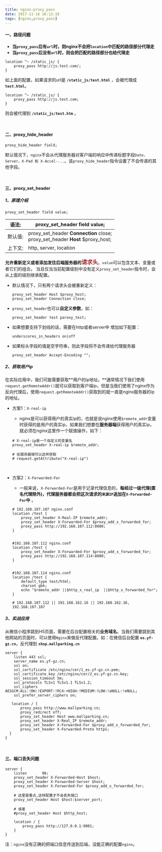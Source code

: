 ```yaml
---
title: nginx-proxy_pass
date: 2017-11-16 16:13:19
tags: [nginx,proxy_pass]
---
```


#### 一、路径问题

- **当`proxy_pass`后有`url`时，则nginx不会把`location`中匹配的路径部分代理走**
- **当`proxy_pass`后没有`url`时，则会把匹配的路径部分也给代理走**

```nginx
location ^~ /static_js/ { 
    proxy_pass http://js.test.com/; 
}
```

如上面的配置，如果请求的url是 **`/static_js/test.html`** ，会被代理成 **`test.html`**。

```nginx
location ^~ /static_js/ { 
    proxy_pass http://js.test.com;
}
```

则会被代理到 **`/static_js/test.htm`** 。

<!--more--> 

<br/>



####  二、proxy_hide_header

```nginx
proxy_hide_header field;
```

默认情况下，`nginx`不会从代理服务器对客户端的响应中传递标题字段`Date，Server，X-Pad 和 X-Accel-...`。该`proxy_hide_header`指令设置了不会传递的其他字段。

<br/>



#### 三、proxy_set_header

##### 1、原理介绍

```nginx
proxy_set_header field value;
```

| 语法:   | **proxy_set_header** field value;                            |
| ------- | ------------------------------------------------------------ |
| 默认值: | proxy_set_header  **Connection**  close; <br />proxy_set_header  **Host**  $proxy_host; |
| 上下文: | http, server, location                                 |

**允许重新定义或者添加发往后端服务器的<font color=#A52A2A size=4 >请求头**</font>。`value`可以包含文本、变量或者它们的组合。 当且仅当当前配置级别中没有定义`proxy_set_header`指令时，会从上面的级别继承配置。 

- 默认情况下，只有两个请求头会被重新定义： 

  ```nginx
  proxy_set_header Host $proxy_host;
  proxy_set_header Connection close;
  ```

- `proxy_set_header`也可以**自定义参数**，如：

  ```nginx
  proxy_set_header test paroxy_test; 
  ```

- 如果想要支持下划线的话，需要在http或者server中 增加如下配置： 

  ```nginx
  underscores_in_headers on|off
  ```

- 如果标头字段的值是空字符串，则此字段将不会传递给代理服务器

  ```nginx
  proxy_set_header Accept-Encoding "";
  ```

##### 2、获取用户ip

在实际应用中，我们可能需要获取**用户的ip地址。**通常情况下我们使用`request.getRemoteAddr()`就可以获取到客户端ip，但是当我们使用了nginx作为反向代理后，使用`request.getRemoteAddr()`获取到的就一直是nginx服务器的ip的地址。

- 方案1：`X-real-ip`

  - nginx是可以获得用户的真实ip的，也就是说nginx使用`$remote_addr`变量时获得的是用户的真实ip，如果我们想要在**服务器端**获得用户的真实ip，就必须在nginx这里作一个赋值操作，如下： 

  ```nginx
  # X-real-ip是一个自定义的变量名
  proxy_set_header X-real-ip $remote_addr;
  
  # 在服务器端可以这样获取
  # request.getAttribute("X-real-ip")
  ```

<br/>

- 方案2：`X-Forwarded-For `

  - 一般来说，`X-Forwarded-For`是用于记录代理信息的，**每经过一级代理(匿名代理除外)，代理服务器都会把这次请求的`来源IP`追加在`X-Forwarded-For`中** 。

  ```nginx
  # 192.168.107.107 nginx.conf
  location /test {
      proxy_set_header X-Real-IP $remote_addr;
      proxy_set_header X-Forwarded-For $proxy_add_x_forwarded_for;
      proxy_pass http://192.168.107.112:8080;
  }
  
  
  #192.168.107.112 nginx.conf
  location /test {
      proxy_set_header X-Forwarded-For $proxy_add_x_forwarded_for;
      proxy_pass http://192.168.107.114:8080;
  }
  
  
  #192.168.107.114 nginx.conf
  location /test {
      default_type text/html;
      charset gbk;
      echo "$remote_addr ||$http_x_real_ip  ||$http_x_forwarded_for";
  }
  
  # 192.168.107.112 || 192.168.162.16 || 192.168.162.16, 192.168.107.107
  ```

  

##### 3、实战应用

从微信小程序跳到H5页面，需要在后台配置相关的**业务域名**。当我们需要跳到其他网站的页面时，可以使用`Nginx`来做反代理配置。如：在微信后台配置 **`es.yf-gz.cn`**，反代理到 **`shop.mallparking.cn`**

```nginx
server {
    listen 443 ssl;
    server_name es.yf-gz.cn;
    ssl on;
    ssl_certificate /etc/nginx/cer/1_es.yf-gz.cn.pem;
    ssl_certificate_key /etc/nginx/cer/2_es.yf-gz.cn.key;
    ssl_session_timeout 5m;
    ssl_protocols TLSv1 TLSv1.1 TLSv1.2;
    ssl_ciphers AESGCM:ALL:!DH:!EXPORT:!RC4:+HIGH:!MEDIUM:!LOW:!aNULL:!eNULL;
    ssl_prefer_server_ciphers on;

   location / {
       proxy_pass http://www.mallparking.cn;
       proxy_redirect off;
       proxy_set_header Host www.mallparking.cn;
       proxy_set_header X-Real_IP $remote_addr;
       proxy_set_header X-Forwarded-For $proxy_add_x_forwarded_for;
       proxy_set_header X-Forwarded-Proto https;
  }
}
```

<br/>



#### 三、端口丢失问题

```nginx
server {
    listen       90; 
    proxy_set_header X-Forwarded-Host $host;
    proxy_set_header X-Forwarded-Server $host;
    proxy_set_header X-Forwarded-For $proxy_add_x_forwarded_for;
    
    # 这里是重点,这样配置才不会丢失端口
    proxy_set_header Host $host:$server_port; 
    
    # 或者
    #proxy_set_header Host $http_host;
    
    location / {
        proxy_pass http://127.0.0.1:9001;
    }
}
```

注：`nginx`没有正确的把端口信息传送到后端，没能正确的配置`nginx`。